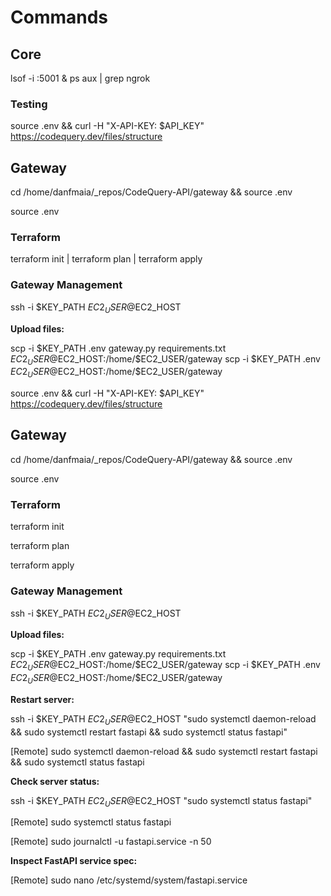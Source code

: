 # Commands

<!-- TODO: Rewrite history to purge sensitive data in this file. -->

## Core

lsof -i :5001 & ps aux | grep ngrok

### Testing

source .env && curl -H "X-API-KEY: $API_KEY" https://codequery.dev/files/structure

## Gateway

cd /home/danfmaia/\_repos/CodeQuery-API/gateway && source .env

source .env

### Terraform

terraform init | terraform plan | terraform apply

### Gateway Management

ssh -i $KEY_PATH $EC2_USER@$EC2_HOST

**Upload files:**

scp -i $KEY_PATH .env gateway.py requirements.txt $EC2_USER@$EC2_HOST:/home/$EC2_USER/gateway
scp -i $KEY_PATH .env $EC2_USER@$EC2_HOST:/home/$EC2_USER/gateway

source .env && curl -H "X-API-KEY: $API_KEY" https://codequery.dev/files/structure

## Gateway

cd /home/danfmaia/\_repos/CodeQuery-API/gateway && source .env

source .env

### Terraform

terraform init

terraform plan

terraform apply

### Gateway Management

ssh -i $KEY_PATH $EC2_USER@$EC2_HOST

**Upload files:**

scp -i $KEY_PATH .env gateway.py requirements.txt $EC2_USER@$EC2_HOST:/home/$EC2_USER/gateway
scp -i $KEY_PATH .env $EC2_USER@$EC2_HOST:/home/$EC2_USER/gateway

**Restart server:**

ssh -i $KEY_PATH $EC2_USER@$EC2_HOST "sudo systemctl daemon-reload && sudo systemctl restart fastapi && sudo systemctl status fastapi"

[Remote] sudo systemctl daemon-reload && sudo systemctl restart fastapi && sudo systemctl status fastapi

**Check server status:**

ssh -i $KEY_PATH $EC2_USER@$EC2_HOST "sudo systemctl status fastapi"

[Remote] sudo systemctl status fastapi

[Remote] sudo journalctl -u fastapi.service -n 50

**Inspect FastAPI service spec:**

[Remote] sudo nano /etc/systemd/system/fastapi.service
